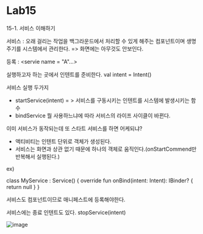 # Lab15

15-1. 서비스 이해하기

서비스 : 오래 걸리는 작업을 백그라운드에서 처리할 수 있게 해주는 컴포넌트이며 생명주기를 시스템에서 관리한다.
=> 화면에는 아무것도 안보인다.

등록 :
<servie name = "A"...>

실행하고자 하는 곳에서 인텐트를 준비한다.
val intent = Intent()

서비스 실행 두가지
- startService(intent) = > 서비스를 구동시키는 인텐트를 시스템에 발생시키는 함수
- bindService
뭘 사용하느냐에 따라 서비스의 라이프 사이클이 바뀐다.


이미 서비스가 동작되는데 또 스타트 서비스를 하면 어케되냐?
- 액티비티는 인텐트 단위로 객체가 생성된다.
- 서비스는 화면과 상관 없기 때문에 하나의 객체로 움직인다.(onStartCommend만 반복해서 실행된다.)


ex)

class MyService : Service() {
  override fun onBind(intent: Intent): IBinder? {
    return null
  }
}

서비스도 컴포넌트이므로 매니페스트에 등록해야한다.

서비스에는 종료 인텐트도 있다.
stopService(intent)

![image](https://github.com/pointmina/Lab15/assets/68779817/610d8510-2d1c-4a8d-8ac4-8540017057b1)




